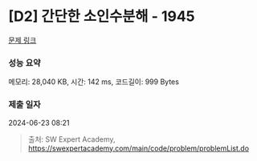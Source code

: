 # [D2] 간단한 소인수분해 - 1945 

[문제 링크](https://swexpertacademy.com/main/code/problem/problemDetail.do?contestProbId=AV5Pl0Q6ANQDFAUq) 

### 성능 요약

메모리: 28,040 KB, 시간: 142 ms, 코드길이: 999 Bytes

### 제출 일자

2024-06-23 08:21



> 출처: SW Expert Academy, https://swexpertacademy.com/main/code/problem/problemList.do